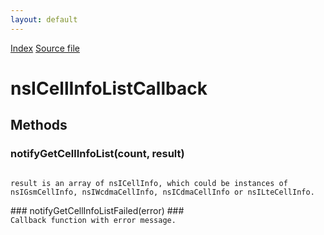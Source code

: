 ```yaml
---
layout: default
---
```

<div id='links'><a href="../index.html">Index</a>
<a href="http://dxr.mozilla.org/mozilla-central/source/dom/mobileconnection/interfaces/nsICellInfo.idl">Source file</a>
</div>

# nsICellInfoListCallback #

## Methods ##

### notifyGetCellInfoList(count, result) ###
<code>  
result is an array of nsICellInfo, which could be instances of  
nsIGsmCellInfo, nsIWcdmaCellInfo, nsICdmaCellInfo or nsILteCellInfo.  
  
</code>
### notifyGetCellInfoListFailed(error) ###
<code>  
Callback function with error message.  
  
</code>